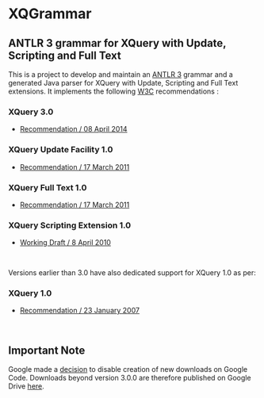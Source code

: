 # XQGrammar #

## ANTLR 3 grammar for XQuery with Update, Scripting and Full Text ##
This is a project to develop and maintain an [ANTLR 3](http://www.antlr3.org) grammar and a generated Java parser for XQuery with Update, Scripting and Full Text extensions. It implements the following [W3C](http://www.w3.org) recommendations :

### XQuery 3.0 ###
  * [Recommendation / 08 April 2014](http://www.w3.org/TR/xquery-30/)

### XQuery Update Facility 1.0 ###
  * [Recommendation / 17 March 2011](http://www.w3.org/TR/xquery-update-10/)

### XQuery Full Text 1.0 ###
  * [Recommendation / 17 March 2011](http://www.w3.org/TR/xpath-full-text-10/)

### XQuery Scripting Extension 1.0 ###
  * [Working Draft / 8 April 2010](http://www.w3.org/TR/xquery-sx-10/)

<pre>

</pre>
Versions earlier than 3.0 have also dedicated support for XQuery 1.0 as per:

### XQuery 1.0 ###
  * [Recommendation / 23 January 2007](http://www.w3.org/TR/2007/REC-xquery-20070123/)
<pre>

</pre>
## Important Note ##
Google made a [decision](http://google-opensource.blogspot.com/2013/05/a-change-to-google-code-download-service.html) to disable creation of new downloads on Google Code. Downloads beyond version 3.0.0 are therefore published on Google Drive [here](https://drive.google.com/folderview?id=0B6vAl_iQXO1ISFVyZTJrT18xUG8&usp=sharing).